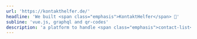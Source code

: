 ```yaml
---
url: 'https://kontakthelfer.de/'
headline: 'We built <span class="emphasis">KontaktHelfer</span> 📒'
subline: 'vue.js, graphql and qr-codes'
description: 'a platform to handle <span class="emphasis">contact-list</span> keeping via qr-codes.'
---
```

